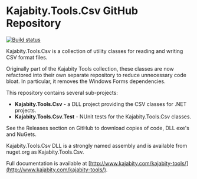 Kajabity.Tools.Csv GitHub Repository
====================================

[![Build status](https://ci.appveyor.com/api/projects/status/q3la48xkh5i7oweh/branch/master?svg=true)](https://ci.appveyor.com/project/Kajabity/kajabity-tools-csv/branch/master)

Kajabity.Tools.Csv is a collection of utility classes for reading and writing CSV format files.

Originally part of the Kajabity Tools collection, these classes are now refactored into their own
separate repository to reduce unnecessary code bloat.  In particular, it removes the Windows Forms dependencies.

This repository contains several sub-projects:

- **Kajabity.Tools.Csv** - a DLL project providing the CSV classes for .NET projects.
- **Kajabity.Tools.Csv.Test** - NUnit tests for the Kajabity.Tools.Csv classes.

See the Releases section on GitHub to download copies of code, DLL exe's and NuGets.

Kajabity.Tools.Csv DLL is a strongly named assembly and is available from nuget.org as Kajabity.Tools.Csv.

Full documentation is available at [http://www.kajabity.com/kajabity-tools/](http://www.kajabity.com/kajabity-tools/).
